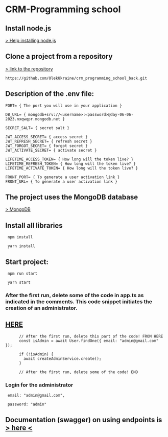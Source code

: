  # CRM-Programming school
 

 ## Install node.js
[> Help installing node.js ](https://nodejs.org/ru/download/package-manager)

 ## Clone a project from a repository
[> link to the repository](https://github.com/OlekUkraine/crm_programming_school_back.git)
```
https://github.com/OlekUkraine/crm_programming_school_back.git
```

 ## Description of the .env file:
```
PORT= { The port you will use in your application }

DB_URL= { mongodb+srv://<username>:<password>@day-06-06-2023.nxqwqpr.mongodb.net }

SECRET_SALT= { secret salt }

JWT_ACCESS_SECRET= { access secret }
JWT_REFRESH_SECRET= { refresh secret }
JWT_FORGOT_SECRET= { forgot secret }
JWT_ACTIVATE_SECRET= { activate secret }

LIFETIME_ACCESS_TOKEN= { How long will the token live? }
LIFETIME_REFRESH_TOKEN= { How long will the token live? }
LIFETIME_ACTIVATE_TOKEN= { How long will the token live? }

FRONT_PORT= { To generate a user activation link }
FRONT_URL= { To generate a user activation link }
```
## The project uses the MongoDB database
[> MongoDB ](https://www.mongodb.com/)

 ## Install all libraries
```
 npm install

 yarn install
```
 ## Start project:
```
 npm run start

 yarn start
```

 ### After the first run, delete some of the code in app.ts as indicated in the comments. This code snippet initiates the creation of an administrator.
 ## [HERE](./src/app.ts)

```
      // After the first run, delete this part of the code! FROM HERE
      const isAdmin = await User.findOne({ email: "admin@gmail.com" });

      if (!isAdmin) {
        await createAdminService.create();
      }

      // After the first run, delete some of the code! END
```

 ### Login for the administrator 
```
 email: "admin@gmail.com", 
 
 password: "admin"
```

 ## Documentation (swagger) on using endpoints is [> here <](http://localhost:5010/api/docs)

 